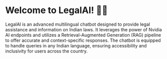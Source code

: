 # Welcome to LegalAI! 🚀🤖

LegalAI is an advanced multilingual chatbot designed to provide legal assistance and information on Indian laws. It leverages the power of Nvidia AI endpoints and utilizes a Retrieval-Augmented Generation (RAG) pipeline to offer accurate and context-specific responses. The chatbot is equipped to handle queries in any Indian language, ensuring accessibility and inclusivity for users across the country.